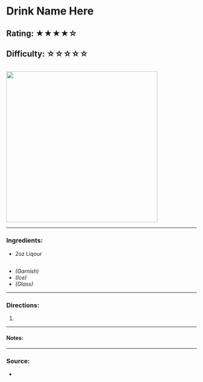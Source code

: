 # Drink Name Here

## Rating: ★★★★☆
## Difficulty: ☆☆☆☆☆

<br>

<img src="../Images/" alt="" height="400">

<br>

---

### Ingredients:

* 2oz Liqour
##
* *(Garnish)* 
* *(Ice)* 
* *(Glass)*

---

### Directions:
1. 
---

#### Notes:
> 

---

### Source:
* []()